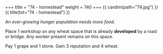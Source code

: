 +++
title = "74 - homestead"
weight = 740
+++
{{ cardim(path="74.jpg") }}
{{ title(txt="74 - homestead") }}

*An ever-growing hunger population needs more food.*

Place 1 workshop on any wheat space that is already **developed** by a road or
bridge. Any worker present remains on this space.

Pay 1 grape and 1 stone. Gain 3 reputation and 4 wheat.
